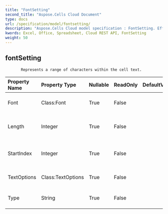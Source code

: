 ```yaml
---
title: "FontSetting"
second_title: "Aspose.Cells Cloud Document"
type: docs
url: /specification/model/fontsetting/
description: "Aspose.Cells Cloud model specification : FontSetting. Effortlessly handle Excel and other spreadsheet documents with features like opening, generating, editing, splitting, merging, comparing, and converting."
kwords: Excel, Office, Spreadsheet, Cloud REST API, FontSetting
weight: 50
---
```


## **fontSetting**

           Represents a range of characters within the cell text.            

| Property Name | Property Type | Nullable |  ReadOnly | DefaultValue | Description | 
| :- | :- | :- |:- |  :- | :- |
| Font | Class:Font | True |  False |  | Returns the font of this object.  |  
| Length | Integer | True |  False |  | Gets the length of the characters.  |  
| StartIndex | Integer | True |  False |  | Gets the start index of the characters.  |  
| TextOptions | Class:TextOptions | True |  False |  | Returns the text options.  |  
| Type | String | True |  False |  | Gets the type of text node.  |  

